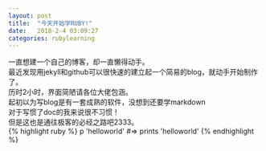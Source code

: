 ```yaml
---
layout: post
title:  "今天开始学RUBY!"
date:   2018-2-4 03:09:27
categories: rubylearning
---
```

一直想建一个自己的博客，却一直懒得动手。  
最近发现用jekyll和github可以很快速的建立起一个简易的blog，就动手开始制作了。  
历时2小时，界面简陋请各位大佬包涵。  
起初以为写blog是有一套成熟的软件，没想到还要学markdown  
对于写惯了doc的我来说很不习惯！  
但是这也是通往极客的必经之路吧2333。  
{% highlight ruby %}
p 'helloworld'
#=> prints 'helloworld'
{% endhighlight %}
